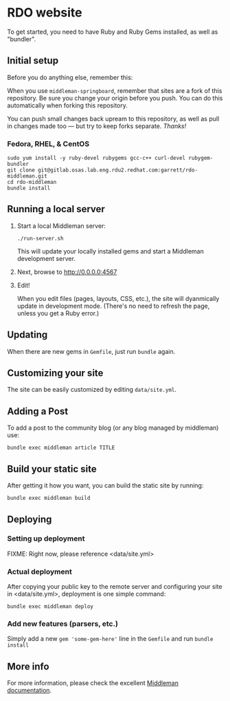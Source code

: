 # RDO website

To get started, you need to have Ruby and Ruby Gems installed, as well
as "bundler".


## Initial setup

Before you do anything else, remember this: 

When you use `middleman-springboard`, remember that sites are a fork of this
repository. Be sure you change your origin before you push. You can do this
automatically when forking this repository.

You can push small changes back upream to this repository, as well as pull in
changes made too — but try to keep forks separate. _Thanks!_


### Fedora, RHEL, & CentOS

```
sudo yum install -y ruby-devel rubygems gcc-c++ curl-devel rubygem-bundler
git clone git@gitlab.osas.lab.eng.rdu2.redhat.com:garrett/rdo-middleman.git
cd rdo-middleman
bundle install
```


## Running a local server

1. Start a local Middleman server:

   `./run-server.sh`

   This will update your locally installed gems and start a Middleman
   development server.

2. Next, browse to <http://0.0.0.0:4567>

3. Edit!

   When you edit files (pages, layouts, CSS, etc.), the site will
   dyanmically update in development mode. (There's no need to refresh
   the page, unless you get a Ruby error.)


## Updating

When there are new gems in `Gemfile`, just run `bundle` again.


## Customizing your site

The site can be easily customized by editing `data/site.yml`.


## Adding a Post

To add a post to the community blog (or any blog managed by middleman) use:

```
bundle exec middleman article TITLE
```


## Build your static site

After getting it how you want, you can build the static site by running:

`bundle exec middleman build`


## Deploying

### Setting up deployment

FIXME: Right now, please reference <data/site.yml>

### Actual deployment

After copying your public key to the remote server and configuring your
site in <data/site.yml>, deployment is one simple command:

```
bundle exec middleman deploy
```


### Add new features (parsers, etc.)

Simply add a new `gem 'some-gem-here'` line in the `Gemfile` and run
`bundle install`


## More info

For more information, please check the excellent
[Middleman documentation](https://middlemanapp.com/basics/install/).
